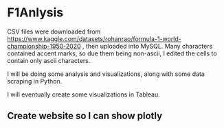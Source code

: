 # F1Anlysis

CSV files were downloaded from https://www.kaggle.com/datasets/rohanrao/formula-1-world-championship-1950-2020 , then uploaded into MySQL. Many characters contained accent marks, so due them being non-ascii, I edited the cells to contain only ascii characters.

I will be doing some analysis and visualizations, along with some data scraping in Python.

I will eventually create some visualizations in Tableau.

## Create website so I can show plotly

